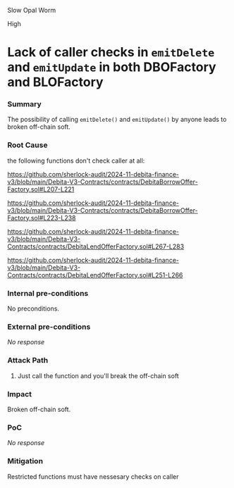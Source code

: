 Slow Opal Worm

High

# Lack of caller checks in `emitDelete` and `emitUpdate`  in both DBOFactory and BLOFactory

### Summary

The possibility of calling `emitDelete()` and `emitUpdate()` by anyone leads to broken off-chain soft.

### Root Cause

the following functions don't check caller at all:

https://github.com/sherlock-audit/2024-11-debita-finance-v3/blob/main/Debita-V3-Contracts/contracts/DebitaBorrowOffer-Factory.sol#L207-L221

https://github.com/sherlock-audit/2024-11-debita-finance-v3/blob/main/Debita-V3-Contracts/contracts/DebitaBorrowOffer-Factory.sol#L223-L238

https://github.com/sherlock-audit/2024-11-debita-finance-v3/blob/main/Debita-V3-Contracts/contracts/DebitaLendOfferFactory.sol#L267-L283

https://github.com/sherlock-audit/2024-11-debita-finance-v3/blob/main/Debita-V3-Contracts/contracts/DebitaLendOfferFactory.sol#L251-L266



### Internal pre-conditions

No preconditions.

### External pre-conditions

_No response_

### Attack Path

1. Just call the function and you'll break the off-chain soft

### Impact

Broken off-chain soft.

### PoC

_No response_

### Mitigation

Restricted functions must have nessesary checks on caller